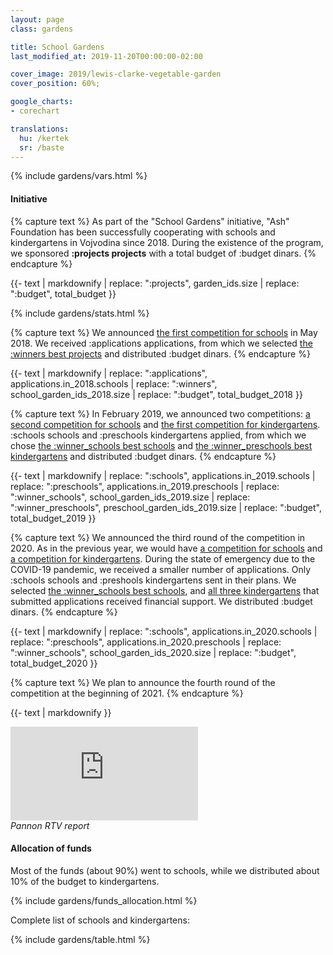 ```yaml
---
layout: page
class: gardens

title: School Gardens
last_modified_at: 2019-11-20T00:00:00-02:00

cover_image: 2019/lewis-clarke-vegetable-garden
cover_position: 60%;

google_charts:
- corechart

translations:
  hu: /kertek
  sr: /baste
---
```


{% include gardens/vars.html %}

#### Initiative

{% capture text %}
As part of the "School Gardens" initiative, "Ash" Foundation has been
successfully cooperating with schools and kindergartens in Vojvodina since
2018\. During the existence of the program, we sponsored **:projects projects**
with a total budget of :budget dinars.
{% endcapture %}

{{- text | markdownify
    | replace: ":projects", garden_ids.size
    | replace: ":budget", total_budget }}

{% include gardens/stats.html %}

<div class="row">
  <div class="col s12 l6 xl8">

{% capture text %}
We announced
[the first competition for schools](/projekti/2018/konkurs-za-finansiranje-skolske-baste/)
in May 2018. We received :applications applications, from which we selected
[the :winners best projects](/projekti/2018/rezultati-konkursa-za-finansiranje-skolske-baste/)
and distributed :budget dinars.
{% endcapture %}

{{- text | markdownify
    | replace: ":applications", applications.in_2018.schools
    | replace: ":winners", school_garden_ids_2018.size
    | replace: ":budget", total_budget_2018 }}

{% capture text %}
In February 2019, we announced two competitions:
[a second competition for schools](/projekti/2019/konkurs-za-finansiranje-skolske-baste/)
and
[the first competition for kindergartens](/projekti/2019/konkurs-za-finansiranje-baste-u-vrticima/).
:schools schools and :preschools kindergartens applied, from which we chose
[the :winner\_schools best schools](/projekti/2019/rezultati-konkursa-za-finansiranje-skolske-baste/)
and
[the :winner\_preschools best kindergartens](/projekti/2019/rezultati-konkursa-za-finansiranje-baste-u-vrticima/)
and distributed :budget dinars.
{% endcapture %}

{{- text | markdownify
    | replace: ":schools", applications.in_2019.schools
    | replace: ":preschools", applications.in_2019.preschools
    | replace: ":winner_schools", school_garden_ids_2019.size
    | replace: ":winner_preschools", preschool_garden_ids_2019.size
    | replace: ":budget", total_budget_2019 }}

{% capture text %}
We announced the third round of the competition in 2020. As in the previous
year, we would have
[a competition for schools](/projekti/konkurs-za-finansiranje-skolske-baste/)
and
[a competition for kindergartens](/projekti/konkurs-za-finansiranje-baste-u-vrticima/).
During the state of emergency due to the COVID-19 pandemic, we
received a smaller number of applications. Only :schools schools and :preshools kindergartens
sent in their plans. We selected
[the :winner\_schools best schools](/projekti/rezultati-konkursa-za-finansiranje-skolske-baste/),
and
[all three kindergartens](/projekti/rezultati-konkursa-za-finansiranje-baste-u-vrticima/)
that submitted applications received financial support. We distributed :budget
dinars.
{% endcapture %}

{{- text | markdownify
    | replace: ":schools", applications.in_2020.schools
    | replace: ":preschools", applications.in_2020.preschools
    | replace: ":winner_schools", school_garden_ids_2020.size
    | replace: ":budget", total_budget_2020 }}

{% capture text %}
We plan to announce the fourth round of the competition at the beginning of
2021.
{% endcapture %}

{{- text | markdownify }}

  </div>
  <div class="video-col col s12 l6 xl4">
    <div class="video">
      <iframe
        src="https://www.youtube.com/embed/w2Wo-_1OxcU?controls=0"
        frameborder="0"
        allow="accelerometer; autoplay; encrypted-media; gyroscope; picture-in-picture"
        allowfullscreen></iframe>
    </div>
    <em>Pannon RTV report</em>
  </div>
</div>

#### Allocation of funds

Most of the funds (about 90%) went to schools, while we distributed about 10%
of the budget to kindergartens.

{% include gardens/funds_allocation.html %}

Complete list of schools and kindergartens:

{% include gardens/table.html %}
